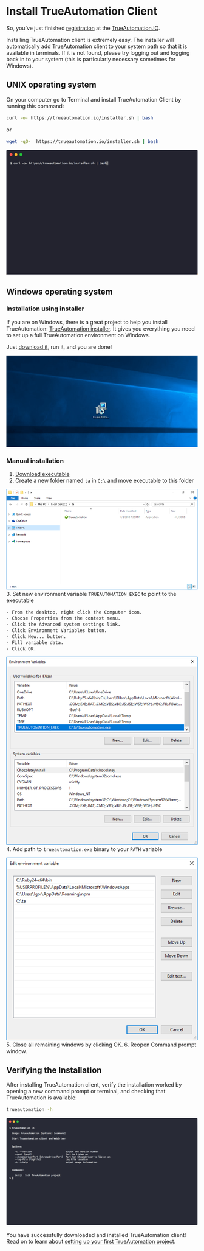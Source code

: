 # Install TrueAutomation Client

So, you’ve just finished [registration](https://app.trueautomation.io/auth/signup) at the [TrueAutomation.IO](https://trueautomation.io/).

Installing TrueAutomation client is extremely easy. The installer will automatically add TrueAutomation client to your system path so that it is available in terminals.
If it is not found, please try logging out and logging back in to your system (this is particularly necessary sometimes for Windows).

## UNIX operating system

On your computer go to Terminal and install TrueAutomation Client by running this command:
```bash
curl -o- https://trueautomation.io/installer.sh | bash
```
or
```bash
wget -qO-  https://trueautomation.io/installer.sh | bash
```
![Unix](_gif/install-unix.gif 'Install process')

## Windows operating system

### Installation using installer

If you are on Windows, there is a great project to help you install TrueAutomation: [TrueAutomation installer](https://trueautomation.io/downloads/trueautomation-setup.exe). 
It gives you everything you need to set up a full TrueAutomation environment on Windows.

Just [download it](https://trueautomation.io/downloads/trueautomation-setup.exe), run it, and you are done!

  ![Windows](_gif/install-windows.gif 'Windows installer')
### Manual installation

1. [Download executable](https://trueautomation.io/downloads/trueautomation-win.exe)
2. Create a new folder named `ta` in `C:\` and move executable to this folder

  ![Windows executable](_images/windows-executable.png 'Windows executable')
3. Set new environment variable `TRUEAUTOMATION_EXEC` to point to the executable

    - From the desktop, right click the Computer icon.
    - Choose Properties from the context menu.
    - Click the Advanced system settings link.
    - Click Environment Variables button.
    - Click New... button.
    - Fill variable data.
    - Click OK.

  ![New variable](_images/new-var.png 'New variable')
4. Add path to `trueautomation.exe` binary to your `PATH` variable

  ![Update PATH](_images/update-path-var.png 'Update PATH')
5. Close all remaining windows by clicking OK.
6. Reopen Command prompt window.

## Verifying the Installation

After installing TrueAutomation client, verify the installation worked by opening a new command prompt or terminal, and checking that TrueAutomation is available:
```bash
trueautomation -h
```

![Help](_images/ta-help-output.png 'Help output')

You have successfully downloaded and installed TrueAutomation client! Read on to learn about [setting up your first TrueAutomation project](project-setup.md).
